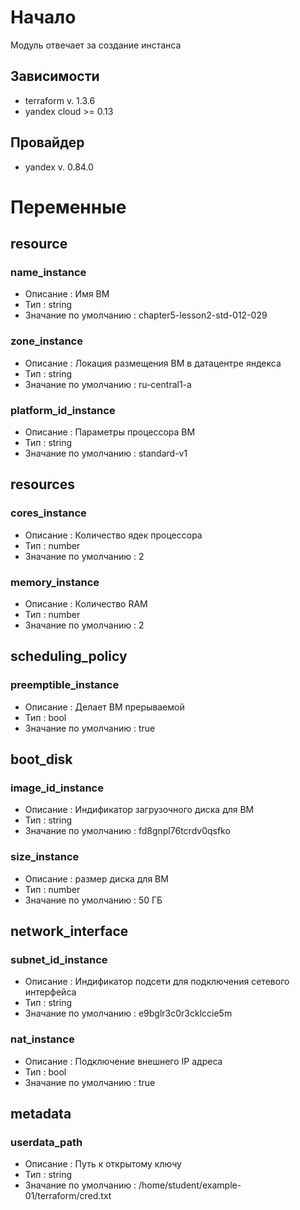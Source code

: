 # Начало
Модуль отвечает за создание инстанса

## Зависимости
- terraform v. 1.3.6
- yandex cloud  >= 0.13

## Провайдер
- yandex v. 0.84.0


# Переменные

## resource

### name_instance
- Описание              : Имя ВМ
- Тип                   : string
- Значание по умолчанию : chapter5-lesson2-std-012-029

### zone_instance
- Описание              : Локация размещения ВМ в датацентре яндекса
- Тип                   : string
- Значание по умолчанию : ru-central1-a

### platform_id_instance
- Описание              : Параметры процессора ВМ
- Тип                   : string
- Значание по умолчанию : standard-v1


## resources

### cores_instance
- Описание              : Количество ядек процессора
- Тип                   : number
- Значание по умолчанию : 2

### memory_instance 
- Описание              : Количество RAM      
- Тип                   : number
- Значание по умолчанию : 2


## scheduling_policy

### preemptible_instance 
- Описание              : Делает ВМ прерываемой
- Тип                   : bool
- Значание по умолчанию : true


## boot_disk

### image_id_instance
- Описание              : Индификатор загрузочного диска для ВМ
- Тип                   : string
- Значание по умолчанию : fd8gnpl76tcrdv0qsfko

### size_instance
- Описание              : размер диска для ВМ
- Тип                   : number
- Значание по умолчанию : 50 ГБ


## network_interface

### subnet_id_instance 
- Описание              : Индификатор подсети для подключения сетевого интерфейса
- Тип                   : string
- Значание по умолчанию : e9bglr3c0r3cklccie5m

### nat_instance 
- Описание              : Подключение внешнего IP адреса
- Тип                   : bool
- Значание по умолчанию : true


## metadata

### userdata_path 
- Описание              : Путь к открытому ключу
- Тип                   : string
- Значание по умолчанию : /home/student/example-01/terraform/cred.txt

